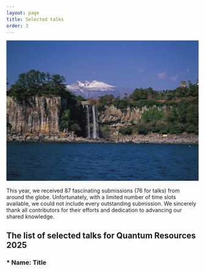 ```yaml
---
layout: page
title: Selected talks
order: 3
---
```


![Jeju3](/Jeju3.jpg)

This year, we received 87 fascinating submissions (76 for talks) from around the globe. Unfortunately, with a limited number of time slots available, we could not include every outstanding submission. We sincerely thank all contributors for their efforts and dedication to advancing our shared knowledge.

## The list of selected talks for Quantum Resources 2025

### * Name: Title
